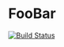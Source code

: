 # FooBar

[![Build Status](https://travis-ci.org/msds/FooBar.jl.svg?branch=master)](https://travis-ci.org/msds/FooBar.jl)
